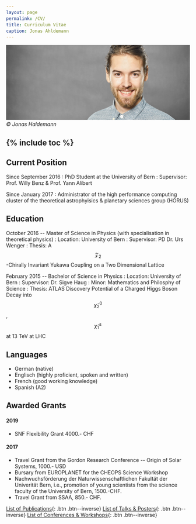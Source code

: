 ```yaml
---
layout: page
permalink: /CV/
title: Curriculum Vitae
caption: Jonas Ahldemann
---
```

![ /assets/pictures/Portrait_lowres.jpg](/assets/pictures/Portrait_lowres.jpg)
*© Jonas Haldemann*

{% include toc %}
---
## Current Position
Since September 2016
: PhD Student at the University of Bern
: Supervisor: Prof. Willy Benz & Prof. Yann Alibert

Since January 2017
: Administrator of the high performance computing cluster of the theoretical astrophyisics & planetary sciences group (HORUS)

## Education
October 2016 -- Master of Science in Physics (with specialisation in theoretical physics)
: Location: University of Bern
: Supervisor: PD Dr. Urs Wenger
: Thesis: A $$\mathcal{Z}_2$$-Chirally Invariant Yukawa Coupling on a Two Dimensional Lattice

February 2015 -- Bachelor of Science in Physics
: Location: University of Bern
: Supervisor: Dr. Sigve Haug
: Minor: Mathematics and Philosphy of Science
: Thesis: ATLAS Discovery Potential of a Charged Higgs Boson Decay into $$\tilde{\chi}^0_2$$ , $$\tilde{\chi}^\pm_1$$ at 13 TeV at LHC

## Languages
+ German (native)
+ Englisch (highly proficient, spoken and written)
+ French (good working knowledge)
+ Spanish (A2)

## Awarded Grants
#### 2019
+ SNF Flexibility Grant 4000.- CHF

#### 2017
+ Travel Grant from the Gordon Research Conference -- Origin of Solar Systems, 1000.- USD
+ Bursary from EUROPLANET for the CHEOPS Science Workshop
+ Nachwuchsförderung der Naturwissenschaftlichen Fakultät
der Univerität Bern, i.e., promotion of young scientists from the
science faculty of the University of Bern, 1500.-CHF.
+ Travel Grant from SSAA, 850.- CHF.

[List of Publications](/publications-year/){: .btn .btn--inverse}
[List of Talks & Posters](/publications-year/){: .btn .btn--inverse}
[List of Conferences & Workshops](/publications-year/){: .btn .btn--inverse}
